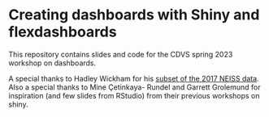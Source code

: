 # Creating dashboards with Shiny and flexdashboards

This repository contains slides and code for the CDVS spring 2023 workshop on dashboards.

A special thanks to Hadley Wickham for his [subset of the 2017 NEISS data](https://github.com/hadley/neiss). Also a special thanks to Mine Çetinkaya- Rundel and Garrett Grolemund for inspiration (and few slides from RStudio) from their previous workshops on shiny. 
